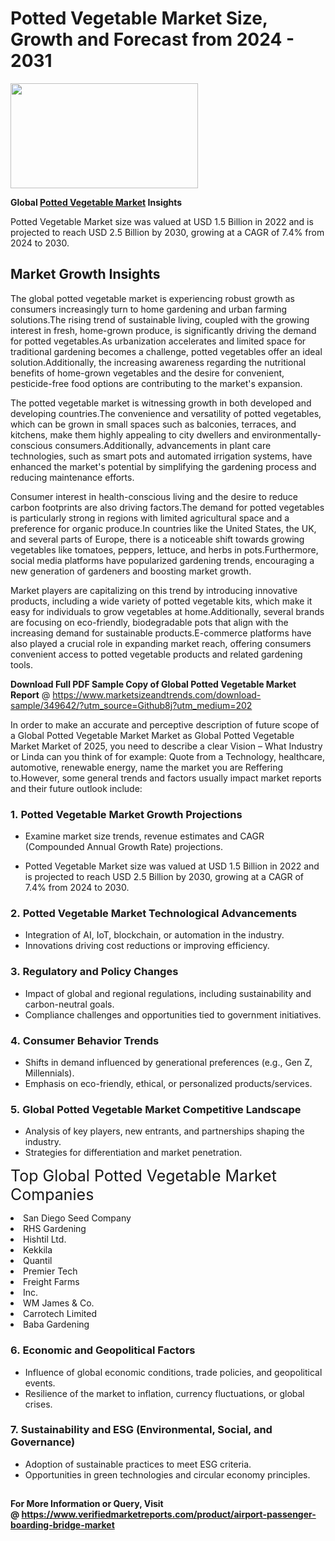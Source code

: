 <H1>Potted Vegetable Market Size, Growth and Forecast from 2024 - 2031</H1><img class="aligncenter size-medium wp-image-584254" src="https://thirdeyenews.in/wp-content/uploads/2024/09/Global-Market-Research-300x168.jpeg" alt="" width="300" height="168" /><p><strong>Global&nbsp;<a href="https://www.marketsizeandtrends.com/download-sample/349642/?utm_source=Github8j?utm_medium=202">Potted Vegetable Market</a> Insights</strong></p><p>Potted Vegetable Market size was valued at USD 1.5 Billion in 2022 and is projected to reach USD 2.5 Billion by 2030, growing at a CAGR of 7.4% from 2024 to 2030.</p><p><h2>Market Growth Insights</h2> <p>The global potted vegetable market is experiencing robust growth as consumers increasingly turn to home gardening and urban farming solutions.The rising trend of sustainable living, coupled with the growing interest in fresh, home-grown produce, is significantly driving the demand for potted vegetables.As urbanization accelerates and limited space for traditional gardening becomes a challenge, potted vegetables offer an ideal solution.Additionally, the increasing awareness regarding the nutritional benefits of home-grown vegetables and the desire for convenient, pesticide-free food options are contributing to the market's expansion.</p> <p>The potted vegetable market is witnessing growth in both developed and developing countries.The convenience and versatility of potted vegetables, which can be grown in small spaces such as balconies, terraces, and kitchens, make them highly appealing to city dwellers and environmentally-conscious consumers.Additionally, advancements in plant care technologies, such as smart pots and automated irrigation systems, have enhanced the market's potential by simplifying the gardening process and reducing maintenance efforts.</p> <p>Consumer interest in health-conscious living and the desire to reduce carbon footprints are also driving factors.The demand for potted vegetables is particularly strong in regions with limited agricultural space and a preference for organic produce.In countries like the United States, the UK, and several parts of Europe, there is a noticeable shift towards growing vegetables like tomatoes, peppers, lettuce, and herbs in pots.Furthermore, social media platforms have popularized gardening trends, encouraging a new generation of gardeners and boosting market growth.</p> <p>Market players are capitalizing on this trend by introducing innovative products, including a wide variety of potted vegetable kits, which make it easy for individuals to grow vegetables at home.Additionally, several brands are focusing on eco-friendly, biodegradable pots that align with the increasing demand for sustainable products.E-commerce platforms have also played a crucial role in expanding market reach, offering consumers convenient access to potted vegetable products and related gardening tools.</p> <p><span class=""><strong>Download Full PDF Sample Copy of Global Potted Vegetable Market Report</strong> @ <a href="https://www.marketsizeandtrends.com/download-sample/349642/?utm_source=Github8j?utm_medium=202" target="_blank">https://www.marketsizeandtrends.com/download-sample/349642/?utm_source=Github8j?utm_medium=202</a></span></p><p>In order to make an accurate and perceptive description of future scope of a Global&nbsp;Potted Vegetable Market Market as Global&nbsp;Potted Vegetable Market Market of 2025, you need to describe a clear Vision &ndash; What Industry or Linda can you think of for example: Quote from a Technology, healthcare, automotive, renewable energy, name the market you are Reffering to.However, some general trends and factors usually impact market reports and their future outlook include:</p><h3>1.&nbsp;<strong>Potted Vegetable Market Growth Projections</strong></h3><ul><li>Examine market size trends, revenue estimates and CAGR (Compounded Annual Growth Rate) projections.</li><li><p>Potted Vegetable Market size was valued at USD 1.5 Billion in 2022 and is projected to reach USD 2.5 Billion by 2030, growing at a CAGR of 7.4% from 2024 to 2030.</p></li></ul><h3>2.&nbsp;<strong>Potted Vegetable Market Technological Advancements</strong></h3><ul><li>Integration of AI, IoT, blockchain, or automation in the industry.</li><li>Innovations driving cost reductions or improving efficiency.</li></ul><h3>3.&nbsp;<strong>Regulatory and Policy Changes</strong></h3><ul><li>Impact of global and regional regulations, including sustainability and carbon-neutral goals.</li><li>Compliance challenges and opportunities tied to government initiatives.</li></ul><h3>4.&nbsp;<strong>Consumer Behavior Trends</strong></h3><ul><li>Shifts in demand influenced by generational preferences (e.g., Gen Z, Millennials).</li><li>Emphasis on eco-friendly, ethical, or personalized products/services.</li></ul><h3>5.&nbsp;<strong>Global Potted Vegetable Market Competitive Landscape</strong></h3><ul><li>Analysis of key players, new entrants, and partnerships shaping the industry.</li><li>Strategies for differentiation and market penetration.</li></ul><p data-pm-slice="1 1 []"><span style="color: inherit; font-family: inherit; font-size: 25px;">Top Global Potted Vegetable Market Companies</span></p><div class="" data-test-id=""><p><li>San Diego Seed Company</li><li> RHS Gardening</li><li> Hishtil Ltd.</li><li> Kekkila</li><li> Quantil</li><li> Premier Tech</li><li> Freight Farms</li><li> Inc.</li><li> WM James & Co.</li><li> Carrotech Limited</li><li> Baba Gardening</li></p></div><h3>6.&nbsp;<strong>Economic and Geopolitical Factors</strong></h3><ul><li>Influence of global economic conditions, trade policies, and geopolitical events.</li><li>Resilience of the market to inflation, currency fluctuations, or global crises.</li></ul><h3>7.&nbsp;<strong>Sustainability and ESG (Environmental, Social, and Governance)</strong></h3><ul><li>Adoption of sustainable practices to meet ESG criteria.</li><li>Opportunities in green technologies and circular economy principles.</li></ul><h2><strong style="font-size: 14px;">For More Information or Query, Visit @&nbsp;</strong><a style="background-color: #ffffff; font-size: 14px;" href="https://www.marketsizeandtrends.com/report/potted-vegetable-market/" target="_blank">https://www.verifiedmarketreports.com/product/airport-passenger-boarding-bridge-market</a></h2>